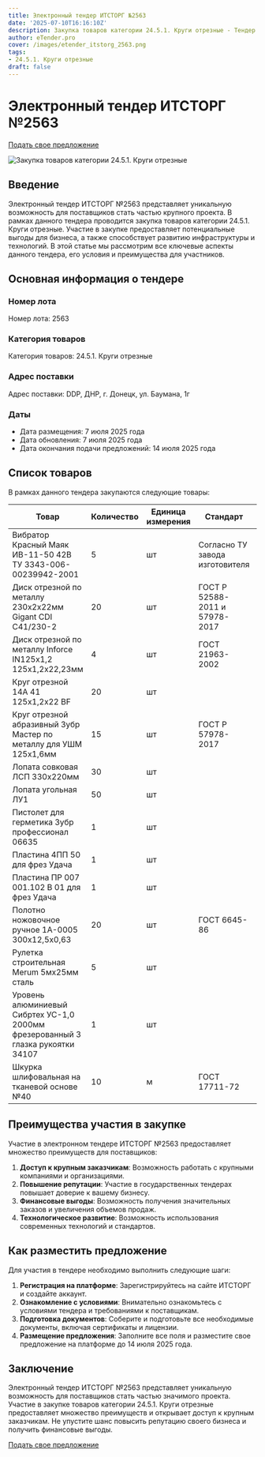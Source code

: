 ```yaml
---
title: Электронный тендер ИТСТОРГ №2563
date: '2025-07-10T16:16:10Z'
description: Закупка товаров категории 24.5.1. Круги отрезные - Тендер №2563
author: eTender.pro
cover: /images/etender_itstorg_2563.png
tags:
- 24.5.1. Круги отрезные
draft: false
---
```

# Электронный тендер ИТСТОРГ №2563

[Подать свое предложение](https://itstorg.ru/tender-2563?utm_source=etender)

![Закупка товаров категории 24.5.1. Круги отрезные](/images/etender_itstorg_2563.png)

## Введение

Электронный тендер ИТСТОРГ №2563 представляет уникальную возможность для поставщиков стать частью крупного проекта. В рамках данного тендера проводится закупка товаров категории 24.5.1. Круги отрезные. Участие в закупке предоставляет потенциальные выгоды для бизнеса, а также способствует развитию инфраструктуры и технологий. В этой статье мы рассмотрим все ключевые аспекты данного тендера, его условия и преимущества для участников.

## Основная информация о тендере

### Номер лота
Номер лота: 2563

### Категория товаров
Категория товаров: 24.5.1. Круги отрезные

### Адрес поставки
Адрес поставки: DDP, ДНР, г. Донецк, ул. Баумана, 1г

### Даты
- Дата размещения: 7 июля 2025 года
- Дата обновления: 7 июля 2025 года
- Дата окончания подачи предложений: 14 июля 2025 года

## Список товаров

В рамках данного тендера закупаются следующие товары:

| Товар                                                                                         | Количество | Единица измерения | Стандарт                                                                 | Сертификат |
|----------------------------------------------------------------------------------------------|------------|------------------|--------------------------------------------------------------------------|-------------|
| Вибратор Красный Маяк ИВ-11-50 42В ТУ 3343-006-00239942-2001                                | 5          | шт               | Согласно ТУ завода изготовителя                                         | Да          |
| Диск отрезной по металлу 230x2x22мм Gigant CDI C41/230-2                                    | 20         | шт               | ГОСТ Р 52588-2011 и 57978-2017                                         | Да          |
| Диск отрезной по металлу Inforce IN125х1,2 125х1,2х22,23мм                                  | 4          | шт               | ГОСТ 21963-2002                                                         | Нет         |
| Круг отрезной 14А 41 125х1,2х22 BF                                                         | 20         | шт               |                                                                          | Нет         |
| Круг отрезной абразивный Зубр Мастер по металлу для УШМ 125х1,6мм                           | 15         | шт               | ГОСТ Р 57978-2017                                                       | Нет         |
| Лопата совковая ЛСП 330х220мм                                                              | 30         | шт               |                                                                          | Да          |
| Лопата угольная ЛУ1                                                                         | 50         | шт               |                                                                          | Да          |
| Пистолет для герметика Зубр профессионал 06635                                             | 1          | шт               |                                                                          | Нет         |
| Пластина 4ПП 50 для фрез Удача                                                             | 1          | шт               |                                                                          | Нет         |
| Пластина ПР 007 001.102 В 01 для фрез Удача                                               | 1          | шт               |                                                                          | Нет         |
| Полотно ножовочное ручное 1А-0005 300х12,5х0,63                                           | 20         | шт               | ГОСТ 6645-86                                                            | Нет         |
| Рулетка строительная Merum 5мx25мм сталь                                                   | 5          | шт               |                                                                          | Да          |
| Уровень алюминиевый Сибртех УС-1,0 2000мм фрезерованный 3 глазка рукоятки 34107          | 1          | шт               |                                                                          | Да          |
| Шкурка шлифовальная на тканевой основе №40                                               | 10         | м                | ГОСТ 17711-72                                                            | Нет         |

## Преимущества участия в закупке

Участие в электронном тендере ИТСТОРГ №2563 предоставляет множество преимуществ для поставщиков:

1. **Доступ к крупным заказчикам**: Возможность работать с крупными компаниями и организациями.
2. **Повышение репутации**: Участие в государственных тендерах повышает доверие к вашему бизнесу.
3. **Финансовые выгоды**: Возможность получения значительных заказов и увеличения объемов продаж.
4. **Технологическое развитие**: Возможность использования современных технологий и стандартов.

## Как разместить предложение

Для участия в тендере необходимо выполнить следующие шаги:

1. **Регистрация на платформе**: Зарегистрируйтесь на сайте ИТСТОРГ и создайте аккаунт.
2. **Ознакомление с условиями**: Внимательно ознакомьтесь с условиями тендера и требованиями к поставщикам.
3. **Подготовка документов**: Соберите и подготовьте все необходимые документы, включая сертификаты и лицензии.
4. **Размещение предложения**: Заполните все поля и разместите свое предложение на платформе до 14 июля 2025 года.

## Заключение

Электронный тендер ИТСТОРГ №2563 представляет уникальную возможность для поставщиков стать частью значимого проекта. Участие в закупке товаров категории 24.5.1. Круги отрезные предоставляет множество преимуществ и открывает доступ к крупным заказчикам. Не упустите шанс повысить репутацию своего бизнеса и получить финансовые выгоды.

[Подать свое предложение](https://itstorg.ru/tender-2563?utm_source=etender)